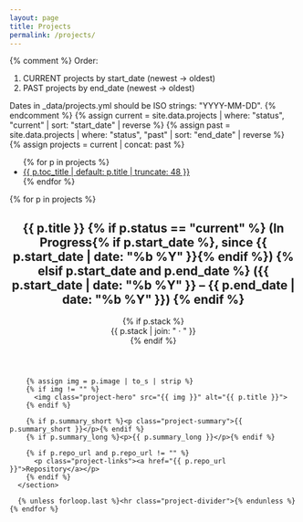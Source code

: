 ```yaml
---
layout: page
title: Projects
permalink: /projects/
---
```


{% comment %}
Order:
1) CURRENT projects by start_date (newest → oldest)
2) PAST projects by end_date (newest → oldest)

Dates in _data/projects.yml should be ISO strings: "YYYY-MM-DD".
{% endcomment %}
{% assign current = site.data.projects | where: "status", "current" | sort: "start_date" | reverse %}
{% assign past    = site.data.projects | where: "status", "past"    | sort: "end_date"   | reverse %}
{% assign projects = current | concat: past %}

<div class="projects-layout">
  <aside class="toc">
    <nav aria-label="Projects table of contents">
      <ul>
        {% for p in projects %}
          <li>
            <a id="toc-{{ p.key | slugify }}" href="#{{ p.key | slugify }}">
              {{ p.toc_title | default: p.title | truncate: 48 }}
            </a>
          </li>
        {% endfor %}
      </ul>
    </nav>
  </aside>

  <main class="projects-main">
    {% for p in projects %}
      <section class="project-section anchor-target" id="{{ p.key | slugify }}">
        <header class="project-header">
          <h2>
            {{ p.title }}
            {% if p.status == "current" %}
              (In Progress{% if p.start_date %}, since {{ p.start_date | date: "%b %Y" }}{% endif %})
            {% elsif p.start_date and p.end_date %}
              ({{ p.start_date | date: "%b %Y" }} – {{ p.end_date | date: "%b %Y" }})
            {% endif %}
          </h2>
          {% if p.stack %}
            <div class="project-meta">{{ p.stack | join: " · " }}</div>
          {% endif %}
        </header>

        {% assign img = p.image | to_s | strip %}
        {% if img != "" %}
          <img class="project-hero" src="{{ img }}" alt="{{ p.title }}">
        {% endif %}

        {% if p.summary_short %}<p class="project-summary">{{ p.summary_short }}</p>{% endif %}
        {% if p.summary_long %}<p>{{ p.summary_long }}</p>{% endif %}

        {% if p.repo_url and p.repo_url != "" %}
          <p class="project-links"><a href="{{ p.repo_url }}">Repository</a></p>
        {% endif %}
      </section>

      {% unless forloop.last %}<hr class="project-divider">{% endunless %}
    {% endfor %}
  </main>
</div>

<script>
  // Highlight active ToC item while scrolling
  (function () {
    const secs = Array.from(document.querySelectorAll('.project-section'));
    const map = new Map(secs.map(s => [s.id, document.getElementById('toc-' + s.id)]));
    const io = new IntersectionObserver((entries) => {
      entries.forEach(e => {
        if (e.isIntersecting) {
          map.forEach(a => a && a.classList.remove('active'));
          const a = map.get(e.target.id);
          if (a) a.classList.add('active');
        }
      });
    }, { rootMargin: '-40% 0px -55% 0px', threshold: 0 });
    secs.forEach(s => io.observe(s));
  })();
</script>
